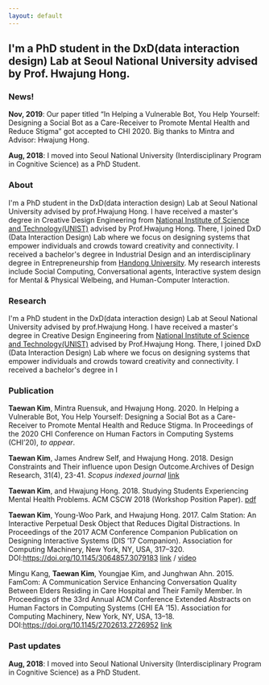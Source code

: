 ```yaml
---
layout: default
---
```

## I'm a PhD student in the DxD(data interaction design) Lab at Seoul National University advised by Prof. Hwajung Hong.

### News!
<b>Nov, 2019</b>: Our paper titled “In Helping a Vulnerable Bot, You Help Yourself: Designing a Social Bot as a Care-Receiver to Promote Mental Health and Reduce Stigma” got accepted to CHI 2020. Big thanks to Mintra and Advisor: Hwajung Hong.

<b>Aug, 2018</b>: I moved into Seoul National University (Interdisciplinary Program in Cognitive Science) as a PhD Student.

### About

I'm a PhD student in the DxD(data interaction design) Lab at Seoul National University advised by prof.Hwajung Hong. I have received a master's degree in Creative Design Engineering from <a href="https://www.unist.ac.kr/" target="_blank">National Institute of Science and Technology(UNIST)</a> advised by Prof.Hwajung Hong. There, I joined DxD (Data Interaction Design) Lab where we focus on designing systems that empower individuals and crowds toward creativity and connectivity. I received a bachelor's degree in Industrial Design and an interdisciplinary degree in Entrepreneurship from <a href="https://www.handong.edu/eng/" target="_blank">Handong University</a>. My research interests include Social Computing, Conversational agents, Interactive system design for Mental & Physical Welbeing, and Human-Computer Interaction.

### Research

I'm a PhD student in the DxD(data interaction design) Lab at Seoul National University advised by prof.Hwajung Hong. I have received a master's degree in Creative Design Engineering from <a href="https://www.unist.ac.kr/" target="_blank">National Institute of Science and Technology(UNIST)</a> advised by Prof.Hwajung Hong. There, I joined DxD (Data Interaction Design) Lab where we focus on designing systems that empower individuals and crowds toward creativity and connectivity. I received a bachelor's degree in I

### Publication

<b>Taewan Kim</b>, Mintra Ruensuk, and Hwajung Hong. 2020. In Helping a Vulnerable Bot, You Help Yourself: Designing a Social Bot as a Care-Receiver to Promote Mental Health and Reduce Stigma. In Proceedings of the 2020 CHI Conference on Human Factors in Computing Systems (CHI’20), <i>to appear</i>.

<b>Taewan Kim</b>, James Andrew Self, and Hwajung Hong. 2018. Design Constraints and Their influence upon Design Outcome.Archives of Design Research, 31(4), 23-41. <i>Scopus indexed journal</i> <a href="https://doi.org/10.15187/adr.2018.11.31.4.23" target="_blank">link</a> 

<b>Taewan Kim</b>, and Hwajung Hong. 2018. Studying Students Experiencing Mental Health Problems. ACM CSCW 2018 (Workshop Position Paper). <a href="https://drive.google.com/open?id=1CHSTtNAiKYv0aA1ikpc4owbm_e_h2TzS" target="_blank">pdf</a> 

<b>Taewan Kim</b>, Young-Woo Park, and Hwajung Hong. 2017. Calm Station: An Interactive Perpetual Desk Object that Reduces Digital Distractions. In Proceedings of the 2017 ACM Conference Companion Publication on Designing Interactive Systems (DIS ’17 Companion). Association for Computing Machinery, New York, NY, USA, 317–320. DOI:https://doi.org/10.1145/3064857.3079183 <a href="https://doi.org/10.1145/3064857.3079183" target="_blank">link</a> / <a href="https://youtu.be/gCBQhNUlmzo" target="_blank">video</a>
 
Mingu Kang, <b>Taewan Kim</b>, Youngjae Kim, and Junghwan Ahn. 2015. FamCom: A Communication Service Enhancing Conversation Quality Between Elders Residing in Care Hospital and Their Family Member. In Proceedings of the 33rd Annual ACM Conference Extended Abstracts on Human Factors in Computing Systems (CHI EA ’15). Association for Computing Machinery, New York, NY, USA, 13–18. DOI:https://doi.org/10.1145/2702613.2726952 <a href="https://doi.org/10.1145/2702613.2726952" target="_blank">link</a>


### Past updates

<b>Aug, 2018</b>: I moved into Seoul National University (Interdisciplinary Program in Cognitive Science) as a PhD Student.


